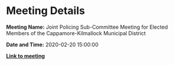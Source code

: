 # Meeting Details

**Meeting Name:** Joint Policing Sub-Committee Meeting for Elected Members of the Cappamore-Kilmallock Municipal District

**Date and Time:** 2020-02-20 15:00:00

**<a href="https://www.limerick.ie/council/whats-on/joint-policing-sub-committee-meeting-elected-members-cappamore-kilmallock" target="_blank">Link to meeting</a>**
